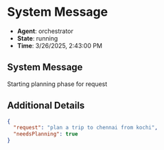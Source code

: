 # System Message

- **Agent**: orchestrator
- **State**: running
- **Time**: 3/26/2025, 2:43:00 PM

## System Message

Starting planning phase for request

## Additional Details

```json
{
  "request": "plan a trip to chennai from kochi",
  "needsPlanning": true
}
```

